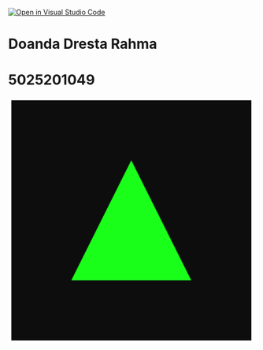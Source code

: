[![Open in Visual Studio Code](https://classroom.github.com/assets/open-in-vscode-c66648af7eb3fe8bc4f294546bfd86ef473780cde1dea487d3c4ff354943c9ae.svg)](https://classroom.github.com/online_ide?assignment_repo_id=8368458&assignment_repo_type=AssignmentRepo)

# Doanda Dresta Rahma 
# 5025201049

![render](img/renderimage.png?raw=true "render")